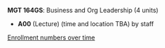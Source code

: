 **MGT 164GS**: Business and Org Leadership (4 units)

- **A00** (Lecture) (time and location TBA) by staff

[Enrollment numbers over time](./MGT164GS.tsv)
